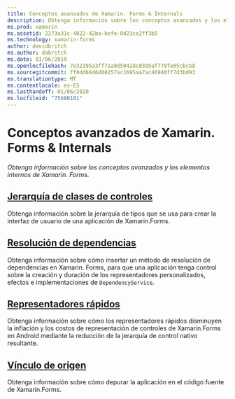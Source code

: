 ```yaml
---
title: Conceptos avanzados de Xamarin. Forms & Internals
description: Obtenga información sobre los conceptos avanzados y los elementos internos de Xamarin.Forms.
ms.prod: xamarin
ms.assetid: 2273a31c-4022-42ba-befe-0d23ce2ff3b5
ms.technology: xamarin-forms
author: davidbritch
ms.author: dabritch
ms.date: 01/06/2019
ms.openlocfilehash: 7e32395a3ff71a9d5042dc0395af778fe05cbcb8
ms.sourcegitcommit: ff0dd66d6d00257ac1695aa7ac46940ff7d3bd93
ms.translationtype: MT
ms.contentlocale: es-ES
ms.lasthandoff: 01/06/2020
ms.locfileid: "75680101"
---
```

# <a name="xamarinforms-advanced-concepts--internals"></a>Conceptos avanzados de Xamarin. Forms & Internals

_Obtenga información sobre los conceptos avanzados y los elementos internos de Xamarin. Forms._

## <a name="controls-class-hierarchyclass-hierarchymd"></a>[Jerarquía de clases de controles](class-hierarchy.md)

Obtenga información sobre la jerarquía de tipos que se usa para crear la interfaz de usuario de una aplicación de Xamarin.Forms.

## <a name="dependency-resolutiondependency-resolutionmd"></a>[Resolución de dependencias](dependency-resolution.md)

Obtenga información sobre cómo insertar un método de resolución de dependencias en Xamarin. Forms, para que una aplicación tenga control sobre la creación y duración de los representadores personalizados, efectos e implementaciones de `DependencyService`.

## <a name="fast-renderersfast-renderersmd"></a>[Representadores rápidos](fast-renderers.md)

Obtenga información sobre cómo los representadores rápidos disminuyen la inflación y los costos de representación de controles de Xamarin.Forms en Android mediante la reducción de la jerarquía de control nativo resultante.

## <a name="source-linksourcelinkmd"></a>[Vínculo de origen](sourcelink.md)

Obtenga información sobre cómo depurar la aplicación en el código fuente de Xamarin.Forms.
